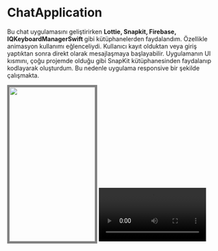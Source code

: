 # ChatApplication

<p>Bu chat uygulamasını geliştirirken <b> Lottie, Snapkit, Firebase, IQKeyboardManagerSwift </b> gibi kütüphanelerden faydalandım. Özellikle animasyon kullanımı eğlenceliydi. Kullanıcı kayıt olduktan veya giriş yaptıktan sonra direkt olarak mesajlaşmaya başlayabilir. Uygulamanın UI kısmını, çoğu projemde olduğu gibi SnapKit kütüphanesinden faydalanıp kodlayarak oluşturdum. Bu nedenle uygulama responsive bir şekilde çalışmakta. </p>


<img src="https://user-images.githubusercontent.com/47320654/138232159-ebc5f28b-3e31-4e34-9b5a-2ac636b0edbb.png"  width="200" height="360" style="border:5px solid grey">

<video width="250" controls>
  <source src="https://drive.google.com/file/d/1aMCul3hCr11Ol3Xo131lfNSKv7Lvzcsj/view?usp=sharing" type="video/mp4">
  Your browser does not support HTML video.
</video>


